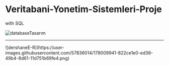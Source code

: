 # Veritabani-Yonetim-Sistemleri-Proje
with SQL

![databaseTasarım](https://user-images.githubusercontent.com/57836014/178009916-0f30b47f-fcef-4ee2-bd89-91709017e430.jpg)

<hr>
![dershaneE-R](https://user-images.githubusercontent.com/57836014/178009941-822ce1e0-ed36-49b4-8d61-11d751b69fe4.png)
